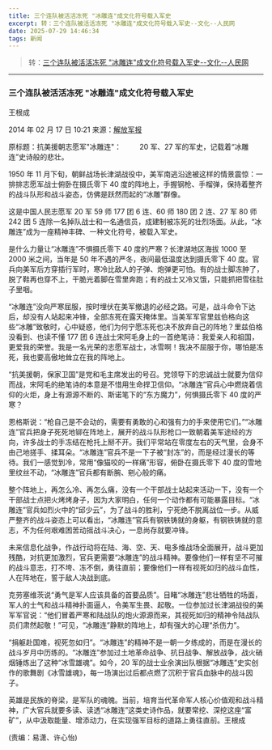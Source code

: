 ```yaml
---
title: 三个连队被活活冻死 "冰雕连"成文化符号载入军史
excerpt: 转：三个连队被活活冻死 "冰雕连"成文化符号载入军史--文化--人民网
date: 2025-07-29 14:46:34
tags: 新闻
---
```


> 转：[三个连队被活活冻死 "冰雕连"成文化符号载入军史--文化--人民网](http://culture.people.com.cn/n/2014/0217/c22219-24378852.html)

---

### 三个连队被活活冻死 "冰雕连"成文化符号载入军史

王根成

2014 年 02 月 17 日 10:21 来源：[解放军报](http://www.chinanews.com/cul/2014/02-17/5844023.shtml)

原标题：抗美援朝志愿军"冰雕连"：
　　 20 军、27 军的军史，记载着“冰雕连”史诗般的悲壮。

1950 年 11 月下旬，朝鲜战场长津湖战役中，美军南逃沿途被这样的情景震惊：一排排志愿军战士俯卧在摄氏零下 40 度的阵地上，手握钢枪、手榴弹，保持着整齐的战斗队形和战斗姿态，仿佛是跃然而起的“冰雕”群像。

这是中国人民志愿军 20 军 59 师 177 团 6 连、60 师 180 团 2 连、27 军 80 师 242 团 5 连除一名掉队战士和一名通信员，成建制被冻死的壮烈场面。从此，“冰雕连”成为一座精神丰碑、一种文化符号，被载入军史。

是什么力量让“冰雕连”不惧摄氏零下 40 度的严寒？长津湖地区海拔 1000 至 2000 米之间，当年是 50 年不遇的严冬，夜间最低温度达到摄氏零下 40 度。官兵向美军后方穿插行军时，寒冷比敌人的子弹、炮弹更可怕。有的战士脚冻肿了，脱了鞋再也穿不上，干脆光着脚在雪里奔跑；有的战士又冷又饿，只能抓把雪往肚子里咽。

“冰雕连”没向严寒屈服，按时埋伏在美军撤退的必经之路。可是，战斗命令下达后，却没有人站起来冲锋，全部冻死在露天掩体里。当美军军官里兹伯格向这些“冰雕”致敬时，心中疑惑，他们为何宁愿冻死也决不放弃自己的阵地？里兹伯格没看到、也读不懂 177 团 6 连战士宋阿毛身上的一首绝笔诗：我爱亲人和祖国，更爱我的荣誉。我是一名光荣的志愿军战士，冰雪啊！我决不屈服于你，哪怕是冻死，我也要高傲地耸立在我的阵地上。

“抗美援朝，保家卫国”是党和毛主席发出的号召。党领导下的忠诚战士就要为信仰而战，宋阿毛的绝笔诗的本意是不惜用生命捍卫信仰。“冰雕连”官兵心中燃烧着信仰的火炬，身上有源源不断的、斯诺笔下的“东方魔力”，何惧摄氏零下 40 度的严寒？

恩格斯说：“枪自己是不会动的，需要有勇敢的心和强有力的手来使用它们。”“冰雕连”官兵把身子死死地铆在阵地上，展开的战斗队形枪口一致朝着美军途经的方向，许多战士的手冻结在枪托上掰不开。我们平常站在零度左右的天气里，会身不由己地搓手、揉耳朵。“冰雕连”官兵不是一下子被“封冻”的，而是经过漫长的等待。我们一感觉到冷，常用“像猫咬的一样痛”形容，俯卧在摄氏零下 40 度的雪地里纹丝不动，“冰雕连”官兵都有断腕、剜心般的痛。

整个阵地上，再怎么冷、再怎么痛，没有一个干部战士站起来活动一下，没有一个干部战士点把火烤烤身子，因为大家明白，任何一个动作都有可能暴露目标。“冰雕连”官兵如烈火中的“邱少云”，为了战斗的胜利，宁死绝不脱离战位一步。从威严整齐的战斗姿态上可以看出，“冰雕连”官兵有钢铁铸就的身躯，有钢铁铸就的意志，不为任何艰难困苦动摇战斗决心，一息尚存就要冲锋。

未来信息化战争，作战行动将在陆、海、空、天、电多维战场全面展开，战斗更加残酷，对抗更加激烈，官兵更需要“冰雕连”的战斗精神。要像他们一样有坚不可摧的战斗意志，打不垮、冻不倒，勇往直前；要像他们一样有视死如归的战斗血性，人在阵地在，誓于敌人决战到底。

克劳塞维茨说“勇气是军人应该具备的首要品质”。目睹“冰雕连”悲壮牺牲的场面，军人的士气和战斗精神扑面逼人，令美军生畏、起敬。一位参加过长津湖战役的美军军官说：“他们冒着严寒和陆战队的炮火源源而来，其视死如归的精神令陆战队员们肃然起敬！”可见，“冰雕连”静默的阵地上，却有强大的心理“杀伤力”。

“捐躯赴国难，视死忽如归”。“冰雕连”的精神不是一朝一夕练成的，而是在漫长的战斗岁月中历练的。“冰雕连”参加过土地革命战争、抗日战争、解放战争，战火硝烟锤炼出了这种“冰雪雄魂”。如今，20 军的战士业余演出队根据“冰雕连”史实创作的歌舞剧《冰雪雄魂》，每一场演出过后都点燃了沉积于官兵血脉中的战斗因子。

英雄是民族的脊梁，是军队的魂魄。当前，培育当代革命军人核心价值观和战斗精神，广大官兵就要多读、读透“冰雕连”这类史诗作品，就要常挖、深挖这座“富矿”，从中汲取能量、增添动力，在实现强军目标的道路上勇往直前。王根成

(责编：易潇、许心怡)
